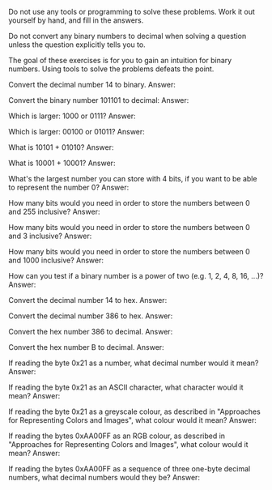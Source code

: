 Do not use any tools or programming to solve these problems. Work it out yourself by hand, and fill in the answers.

Do not convert any binary numbers to decimal when solving a question unless the question explicitly tells you to.

The goal of these exercises is for you to gain an intuition for binary numbers. Using tools to solve the problems defeats the point.

Convert the decimal number 14 to binary.
Answer:

Convert the binary number 101101 to decimal:
Answer:

Which is larger: 1000 or 0111?
Answer:

Which is larger: 00100 or 01011?
Answer:

What is 10101 + 01010?
Answer:

What is 10001 + 10001?
Answer:

What's the largest number you can store with 4 bits, if you want to be able to represent the number 0?
Answer:

How many bits would you need in order to store the numbers between 0 and 255 inclusive?
Answer:

How many bits would you need in order to store the numbers between 0 and 3 inclusive?
Answer:

How many bits would you need in order to store the numbers between 0 and 1000 inclusive?
Answer:

How can you test if a binary number is a power of two (e.g. 1, 2, 4, 8, 16, ...)?
Answer:

Convert the decimal number 14 to hex.
Answer:

Convert the decimal number 386 to hex.
Answer:

Convert the hex number 386 to decimal.
Answer:

Convert the hex number B to decimal.
Answer:

If reading the byte 0x21 as a number, what decimal number would it mean?
Answer:

If reading the byte 0x21 as an ASCII character, what character would it mean?
Answer:

If reading the byte 0x21 as a greyscale colour, as described in "Approaches for Representing Colors and Images", what colour would it mean?
Answer:

If reading the bytes 0xAA00FF as an RGB colour, as described in "Approaches for Representing Colors and Images", what colour would it mean?
Answer:

If reading the bytes 0xAA00FF as a sequence of three one-byte decimal numbers, what decimal numbers would they be?
Answer:
